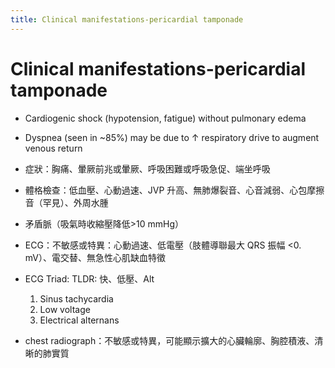 ```yaml
---
title: Clinical manifestations-pericardial tamponade
---
```


# Clinical manifestations-pericardial tamponade

- Cardiogenic shock (hypotension, fatigue) without pulmonary edema
- Dyspnea (seen in ~85%) may be due to ↑ respiratory drive to augment venous return

- 症狀：胸痛、暈厥前兆或暈厥、呼吸困難或呼吸急促、端坐呼吸
- 體格檢查：低血壓、心動過速、JVP 升高、無肺爆裂音、心音減弱、心包摩擦音（罕見）、外周水腫
- 矛盾脈（吸氣時收縮壓降低>10 mmHg）
- ECG：不敏感或特異：心動過速、低電壓（肢體導聯最大 QRS 振幅 <0. mV）、電交替、無急性心肌缺血特徵
- ECG Triad: TLDR: 快、低壓、Alt
  1. Sinus tachycardia
  2. Low voltage
  3. Electrical alternans
- chest radiograph：不敏感或特異，可能顯示擴大的心臟輪廓、胸腔積液、清晰的肺實質
